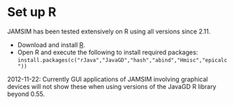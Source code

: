 # Set up R #

JAMSIM has been tested extensively on R using all versions since 2.11.

  * Download and install [R](http://www.r-project.org/).
  * Open R and execute the following to install required packages:
`install.packages(c("rJava","JavaGD","hash","abind","Hmisc","epicalc"))`

2012-11-22: Currently GUI applications of JAMSIM involving graphical devices will not show these when using versions of the JavaGD R library beyond 0.55.